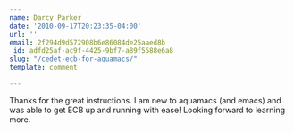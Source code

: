 ```yaml
---
name: Darcy Parker
date: '2010-09-17T20:23:35-04:00'
url: ''
email: 2f294d9d572908b6e86084de25aaed8b
_id: adfd25af-ac9f-4425-9bf7-a89f5588e6a8
slug: "/cedet-ecb-for-aquamacs/"
template: comment

---
```


Thanks for the great instructions. I am new to aquamacs (and emacs) and was able to get ECB up and running with ease!  Looking forward to learning more.
